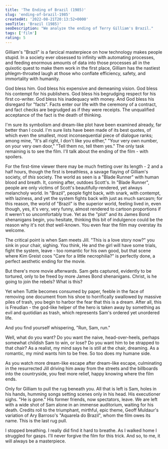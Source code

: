 ```yaml
---
title: 'The Ending of Brazil (1985)'
slug: 'ending-of-brazil-1985'
createdAt: '2022-08-21T20:13:52+0000'
seoTitle: 'Brazil (1985)'
seoDescription: "We analyze the ending of Terry Gilliam's Brazil."
tags: ['film']
rating: 5
---
```


Gilliam's "Brazil" is a farcical masterpiece on how technology makes people stupid. In a society ever obsessed to infinity with automating processes, and feeding enormous amounts of data into those processes all in the quixotic quest to make them work in the first place, Gilliam has the nastiest phlegm-throated laugh at those who conflate efficiency, safety, and immortality with humanity.

God bless him. God bless his expensive and demeaning vision. God bless his contempt for his publishers. God bless his begrudging respect for his first co-writer. God bless his inadequacy with money. And God bless his disregard for "facts". Facts enter our life with the ceremony of a contract, and fact checks are begrudged as if they were receipts. The unqualified acceptance of the fact is the death of thinking.

I'm sure its symbolism and dream-like plot have been examined already, far better than I could. I'm sure lists have been made of its best quotes, of which even the smallest, most inconsequential piece of dialogue ranks; among mine, "It's all right, I don't like you either," "Your very own number, on your very own door," "Tell them no, tell them yes." The only task remaining is to see the film. I'll talk about the ending of the film - with spoilers.

For the first-time viewer there may be much fretting over its length - 2 and a half hours, though the first is breathless, a savage flaying of Gilliam's society, of _this_ society. The world as seen is a "Blade Runner" with human blood and breath. It, coming after, outdoes Scott's. In "Blade Runner", people are only victims of Scott's beautifully-rendered, yet always melancholy world. In "Brazil", people fight back, with snark, with contempt, with laziness, and yet the system fights back with just as much sarcasm; for this reason, the world of "Brazil" is the superior world, feeling lived in, even though, yes, it's very, very funny, almost rendered to cartoon proportions if it weren't so uncomfortably true. Yet as the "plot" and its James Bond shenanigans begin, you hesitate, thinking this bit of indulgence could be the reason why it's not _that_ well-known. You even fear the film may overstay its welcome.

The critical point is when Sam meets Jill. "This is a love story now?" you sink in your chair, sighing. You think, He and the girl will have some trials, fight the system, leave - too romantic for his own good, but that scene where Kim Greist coos "Care for a little necrophilia?" is perfectly done, a perfect aesthetic ending for the movie.

But there's more movie afterwards. Sam gets captured, evidently to be tortured, only to be freed by more James Bond shenanigans. Christ, is he going to join the rebels? What is this?

Yet when Tuttle becomes consumed by paper, feeble in the face of removing one document from his shoe to horrifically swallowed by massive piles of trash, you begin to harbor the fear that this is a dream. After all, this is Freudian - the god-like helper of the hero is taken away by something as evil and quotidian as trash, which represents Sam's ordered yet unordered life.

And you find yourself whispering, "Run, Sam, run."

Well, what do you want? Do you want the naive, head-over-heels, perhaps somewhat childish Sam to win, or lose? Do you want him to be strapped to that chair? As a realist, my mind says he is still at the chair, dreaming. As a romantic, my mind wants him to be free. So too does my humane side.

As you watch more dream-like escape after dream-like escape, culminating in the resurrected Jill driving him away from the streets and the billboards into the countryside, you feel more relief, happy knowing where the film ends.

Only for Gilliam to pull the rug beneath you. All that is left is Sam, holes in his hands, humming songs setting scenes only in his head. His executioner sighs. "He is gone." His former friends, now spectators, leave. We are left with a wide shot of Sam alone in an immense auditorium, waiting for his death. Credits roll to the triumphant, mirthful, epic theme, Geoff Muldaur's variation of Ary Barroso's "Aquarela do Brazil", whom the film owes its name. This is the last rug pull.

I stopped breathing. I really did find it hard to breathe. As I walked home I struggled for gasps. I'll never forgive the film for this trick. And so, to me, it will always be a masterpiece.
